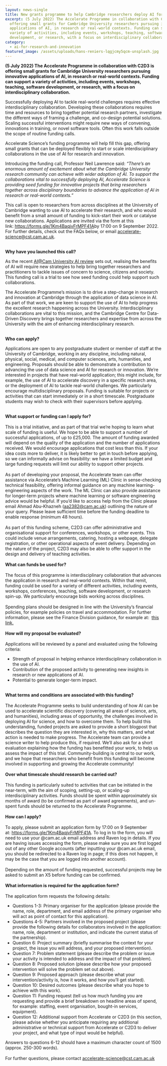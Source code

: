 ```yaml
---
layout: news-single
title: New grants programme to help Cambridge researchers deploy AI for science
excerpt: (5 July 2022) The Accelerate Programme in collaboration with C2D3 is
  offering small grants for Cambridge University researchers pursuing innovative
  applications of AI, in research or real-world contexts. Funding can support a
  variety of activities, including events, workshops, teaching, software
  development, or research, with a focus on interdisciplinary collaboration.
category:
  - ai-for-research-and-innovation
featured_image: /assets/uploads/hans-reniers-lqgjcmy5qcm-unsplash.jpg
---
```

**(5 July 2022) The Accelerate Programme in collaboration with C2D3 is offering small grants for Cambridge University researchers pursuing innovative applications of AI, in research or real-world contexts. Funding can support a variety of activities, including events, workshops, teaching, software development, or research, with a focus on interdisciplinary collaboration.**

Successfully deploying AI to tackle real-world challenges requires effective interdisciplinary collaboration. Developing these collaborations requires time and resources to bring together potential research partners, investigate the different ways of framing a challenge, and co-design potential solutions. Scaling successful interventions might require new ways of convening, innovations in training, or novel software tools. Often this work falls outside the scope of routine funding calls.

Accelerate Science’s funding programme will help fill this gap, offering small grants that can be deployed flexibly to start or scale interdisciplinary collaborations in the use of AI for research and innovation.

Introducing the funding call, Professor Neil Lawrence said: *“There’s an enormous amount of excitement about what the Cambridge University research community can achieve with wider adoption of AI. To support the collaborations vital to successfully deploying AI, Accelerate Science is providing seed funding for innovative projects that bring researchers together across disciplinary boundaries to advance the application of AI in research or real-world contexts.”*

This call is open to researchers from across disciplines at the University of Cambridge wanting to use AI to accelerate their research, and who would benefit from a small amount of funding to kick-start their work or catalyse new collaborations. Applications are invited via the form at this link: <https://forms.gle/1Km4BaqjvFrMPF41A>by 17:00 on 9 September 2022. For further details, check out the FAQs below, or email accelerate-science@cst.cam.ac.uk.

\
**Why have you launched this call?** 

As the recent [AI@Cam University AI review](https://www.cam.ac.uk/research/aicam) sets out, realising the benefits of AI will require new strategies to help bring together researchers and practitioners to tackle issues of concern to science, citizens and society. This funding call is a trial to see how seed funding could help support such collaborations.

The Accelerate Programme’s mission is to drive a step-change in research and innovation at Cambridge through the application of data science in AI. As part of that work, we are keen to support the use of AI to help progress the excellent research happening across the University. Interdisciplinary collaborations are vital to this mission, and the Cambridge Centre for Data-Driven Discovery brings together researchers and expertise from across the University with the aim of enhancing interdisciplinary research.

\
**Who can apply?** 

Applications are open to any postgraduate student or member of staff at the University of Cambridge, working in any discipline, including natural, physical, social, medical, and computer sciences, arts, humanities, and engineering. Proposals should be able to demonstrate a contribution to advancing the use of data science and AI for research or innovation. We’re interested in projects that have real-world application; this might include, for example, the use of AI to accelerate discovery in a specific research area, or the deployment of AI to tackle real-world challenges. We particularly encourage multidisciplinary proposals. Funding is suitable for projects or activities that can start immediately or in a short timescale. Postgraduate students may wish to check with their supervisors before applying.

\
**What support or funding can I apply for?** \
\
This is a trial initiative, and as part of that trial we’re hoping to learn what scale of funding is useful. We hope to be able to support a number of successful applications, of up to £25,000. The amount of funding awarded will depend on the quality of the application and the number of applications received. We would encourage applications that cost less than this. If your idea costs more to deliver, it is likely better to get in touch before applying, so we can informally advise on feasibility: we have a limited budget and large funding requests will limit our ability to support other projects. \
\
As part of developing your proposal, the Accelerate team can offer assistance via Accelerate’s Machine Learning (ML) Clinic in sense-checking technical feasibility, offering informal guidance on any machine learning-engineering aspects of the work. The ML Clinic can also provide assistance for longer-term projects where machine learning or software engineering advice would be helpful. If you’d like to access help from the Clinic please email Ahmad Abu-Khazneh (aa2382@cam.ac.uk) outlining the nature of your query. Please leave sufficient time before the funding deadline to enable response (minimum 48 hours). \
\
As part of this funding scheme, C2D3 can offer administrative and organisational support for conferences, workshops, or other events. This could include venue arrangements, catering, hosting a webpage, delegate registration, or other operational aspects of event delivery. Depending on the nature of the project, C2D3 may also be able to offer support in the design and delivery of teaching activities. \
\
**What can funds be used for?** \
\
The focus of this programme is interdisciplinary collaboration that advances the application in research and real-world contexts. Within that remit, funding could be used for a variety of different activities, including events, workshops, conferences, teaching, software development, or research spin-up. We particularly encourage bids working across disciplines.  \
\
Spending plans should be designed in line with the University’s financial policies, for example policies on travel and accommodation. For further information, please see the Finance Division guidance, for example at:  [this link.](https://www.finance.admin.cam.ac.uk/policy-and-procedures/financial-procedures/chapter-5b-expenses-and-benefits) \
\
**How will my proposal be evaluated?** \
\
Applications will be reviewed by a panel and evaluated using the following criteria:

* Strength of proposal in helping enhance interdisciplinary collaboration in the use of AI.
* Contribution of the proposed activity to generating new insights in research or new applications of AI.
* Potential to generate longer-term impact.

\
**What terms and conditions are associated with this funding?** \
\
The Accelerate Programme seeks to build understanding of how AI can be used to accelerate scientific discovery (covering all areas of science, arts, and humanities), including areas of opportunity, the challenges involved in deploying AI for science, and how to overcome them. To help build this understanding, funded projects are asked to provide a short blogpost that describes the question they are interested in, why this matters, and what action is needed to make progress. The Accelerate team can provide a science writer to help produce this, if required. We’ll also ask for a short evaluation explaining how the funding has benefitted your work, to help us assess the impact of this trial. Community-building is central to our work, and we hope that researchers who benefit from this funding will become involved in supporting and growing the Accelerate community!  \
\
**Over what timescale should research be carried out?** \
\
This funding is particularly suited to activities that can be initiated in the near-term, with the aim of scoping, setting-up, or scaling-up interdisciplinary activities. Funds should be spent within approximately six months of award (to be confirmed as part of award agreements), and un-spent funds should be returned to the Accelerate Programme. \
\
**How can I apply?** \
\
To apply, please submit an application form by 17:00 on 9 September at: <https://forms.gle/1Km4BaqjvFrMPF41A>. To log in to the form, you will need to use your @cam.ac.uk email address and Raven log in details. If you are having issues accessing the form, please make sure you are first logged out of any other Google accounts (after inputting your @cam.ac.uk email, you should be redirected to a Raven log in page; if this does not happen, it may be the case that you are logged into another account). \
\
Depending on the amount of funding requested, successful projects may be asked to submit an X5 before funding can be confirmed.  \
\
**What information is required for the application form?** \
\
The application form requests the following details:

* Questions 1-3: Primary organiser for the application (please provide the name, role, department, and email address of the primary organiser who will act as point of contact for this application).
* Questions 4-5: Partners involved in the proposed project (please provide the following details for collaborators involved in the application: name, role, department or institution, and indicate the current status of the partnership).
* Question 6: Project summary (briefly summarise the context for your project, the issue you will address, and your proposed intervention).
* Question 7: Problem statement (please describe the problem or issue your activity is intended to address and the impact of that problem).
* Question 8: Proposed solution (please describe how your proposed intervention will solve the problem set out above).
* Question 9: Proposed approach (please describe what your intervention/activity is, how it works, and how you’ll get started).
* Question 10: Desired outcomes (please describe what you hope to achieve with this work).
* Question 11: Funding request (tell us how much funding you are requesting and provide a brief breakdown on headline areas of spend, for example: staffing, event organisation, bought-in services, equipment).
* Question 12: Additional support from Accelerate or C2D3 (in this section, please advise whether you anticipate requiring any additional administrative or technical support from Accelerate or C2D3 to deliver your project, and what type of input would be helpful).

Answers to questions 6-12 should have a maximum character count of 1500 (approx. 250-300 words). \
\
For further questions, please contact accelerate-science@cst.cam.ac.uk
